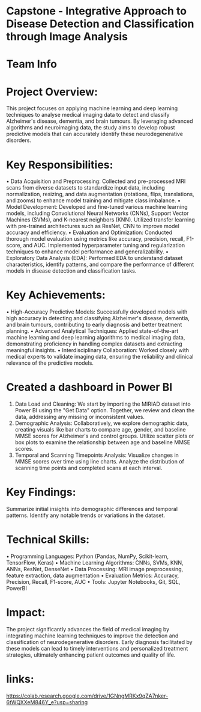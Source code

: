 # Capstone - Integrative Approach to Disease Detection and Classification through Image Analysis

# Team Info 

# Project Overview: 
This project focuses on applying machine learning and deep learning techniques to analyse medical imaging data to detect and classify Alzheimer's disease, dementia, and brain tumours. By leveraging advanced algorithms and neuroimaging data, the study aims to develop robust predictive models that can accurately identify these neurodegenerative disorders.
# Key Responsibilities:
•	Data Acquisition and Preprocessing: Collected and pre-processed MRI scans from diverse datasets to standardize input data, including normalization, resizing, and data augmentation (rotations, flips, translations, and zooms) to enhance model training and mitigate class imbalance.
•	Model Development: Developed and fine-tuned various machine learning models, including Convolutional Neural Networks (CNNs), Support Vector Machines (SVMs), and K-nearest neighbors (KNN). Utilized transfer learning with pre-trained architectures such as ResNet, CNN to improve model accuracy and efficiency.
•	Evaluation and Optimization: Conducted thorough model evaluation using metrics like accuracy, precision, recall, F1-score, and AUC. Implemented hyperparameter tuning and regularization techniques to enhance model performance and generalizability.
•	Exploratory Data Analysis (EDA): Performed EDA to understand dataset characteristics, identify patterns, and compare the performance of different models in disease detection and classification tasks.

# Key Achievements:
•	High-Accuracy Predictive Models: Successfully developed models with high accuracy in detecting and classifying Alzheimer's disease, dementia, and brain tumours, contributing to early diagnosis and better treatment planning.
•	Advanced Analytical Techniques: Applied state-of-the-art machine learning and deep learning algorithms to medical imaging data, demonstrating proficiency in handling complex datasets and extracting meaningful insights.
•	Interdisciplinary Collaboration: Worked closely with medical experts to validate imaging data, ensuring the reliability and clinical relevance of the predictive models.

# Created a dashboard in Power BI
1. Data Load and Cleaning:
We start by importing the MIRIAD dataset into Power BI using the "Get Data" option.
Together, we review and clean the data, addressing any missing or inconsistent values.
2. Demographic Analysis:
Collaboratively, we explore demographic data, creating visuals like bar charts to compare age, gender, and baseline MMSE scores for Alzheimer's and control groups.
Utilize scatter plots or box plots to examine the relationship between age and baseline MMSE scores.
3. Temporal and Scanning Timepoints Analysis:
Visualize changes in MMSE scores over time using line charts.
Analyze the distribution of scanning time points and completed scans at each interval.

# Key Findings:
Summarize initial insights into demographic differences and temporal patterns.
Identify any notable trends or variations in the dataset.

# Technical Skills:
•	Programming Languages: Python (Pandas, NumPy, Scikit-learn, TensorFlow, Keras)
•	Machine Learning Algorithms: CNNs, SVMs, KNN, ANNs, ResNet, DenseNet
•	Data Processing: MRI image preprocessing, feature extraction, data augmentation
•	Evaluation Metrics: Accuracy, Precision, Recall, F1-score, AUC
•	Tools: Jupyter Notebooks, Git, SQL, PowerBI

# Impact: 
The project significantly advances the field of medical imaging by integrating machine learning techniques to improve the detection and classification of neurodegenerative disorders. Early diagnosis facilitated by these models can lead to timely interventions and personalized treatment strategies, ultimately enhancing patient outcomes and quality of life.

# links:
https://colab.research.google.com/drive/1GNngMRKx9qZA7nker-6tWQXXeM846Y_e?usp=sharing

